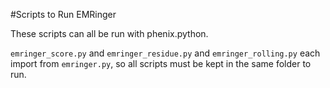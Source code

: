 #Scripts to Run EMRinger

These scripts can all be run with phenix.python. 

`emringer_score.py` and `emringer_residue.py` and `emringer_rolling.py` each import from `emringer.py`, so all scripts must be kept in the same folder to run.
